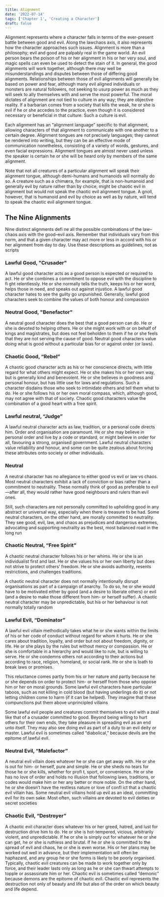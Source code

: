 ```yaml
---
title: Alignment
date: '2022-07-14'
tags: ['Chapter 1', 'Creating a Character']
draft: false
---
```


Alignment represents where a character falls in terms of the ever-present battle between good and evil. Along the lawchaos axis, it also represents how the character approaches such issues. Alignment is more than a philosophy; evil and good are palpably real in the game world. An evil person bears the poison of his or her alignment in his or her very soul, and magic spells can even be used to detect the stain of it. In general, the good alignments will work together, although there may well be misunderstandings and disputes between those of differing good alignments. Relationships between those of evil alignments will generally be based on power and fear, although many evil aligned individuals or monsters are natural followers, not seeking to usurp power as much as they will seek to ally themselves with and serve the most powerful. The moral dictates of alignment are not tied to culture in any way; they are objective reality. If a barbarian comes from a society that kills the weak, he or she is evil if he or she accedes to the practice, even though it is considered necessary or beneficial in that culture. Such a culture is evil.

Each alignment has an “alignment language” specific to that alignment, allowing characters of that alignment to communicate with one another to a certain degree. Alignment tongues are not precisely languages; they cannot be rendered into writing, but they can be an effective mode of communication nonetheless, consisting of a variety of words, gestures, and even facial expressions. Alignment tongues are almost never used unless the speaker is certain he or she will be heard only by members of the same alignment.

Note that not all creatures of a particular alignment will speak their alignment tongue, although demi-humans and humanoids will normally do so. A creature such as a chimæra, for example, that is non-humanoid and generally evil by nature rather than by choice, might be chaotic evil in alignment but would not speak the chaotic evil alignment tongue. A gnoll, however, that is humanoid and evil by choice as well as by nature, will tend to speak the chaotic evil alignment tongue.

## The Nine Alignments

Nine distinct alignments defi ne all the possible combinations of the law–chaos axis with the good–evil axis. Remember that individuals vary from this norm, and that a given character may act more or less in accord with his or her alignment from day to day. Use these descriptions as guidelines, not as scripts

### Lawful Good, "Crusader"

A lawful good character acts as a good person is expected or required to act. He or she combines a commitment to oppose evil with the discipline to fi ght relentlessly. He or she normally tells the truth, keeps his or her word, helps those in need, and speaks out against injustice. A lawful good character hates to see the guilty go unpunished. Generally, lawful good characters seek to combine the values of both honour and compassion

### Neutral Good, "Benefactor"

A neutral good character does the best that a good person can do. He or she is devoted to helping others. He or she might work with or on behalf of kings and magistrates, but does not feel beholden to them if he or she feels that they are not serving the cause of good. Neutral good characters value doing what is good without a particular bias for or against order (or laws).

### Chaotic Good, “Rebel”

A chaotic good character acts as his or her conscience directs, with little regard for what others might expect. He or she makes his or her own way, but is generally kind and benevolent. He or she believes in goodness and personal honour, but has little use for laws and regulations. Such a character disdains those who seek to intimidate others and tell them what to do. He or she follows his or her own moral compass, which, although good, may not agree with that of society. Chaotic good characters value the combination of a good heart with a free spirit.

### Lawful neutral, “Judge”

A lawful neutral character acts as law, tradition, or a personal code directs him. Order and organisation are paramount. He or she may believe in personal order and live by a code or standard, or might believe in order for all, favouring a strong, organised government. Lawful neutral characters value reliability and honour, and some can be quite zealous about forcing these attributes onto society or other individuals.

### Neutral

A neutral character has no allegiance to either good vs evil or law vs chaos. Most neutral characters exhibit a lack of conviction or bias rather than a commitment to neutrality. These normally think of good as preferable to evil—after all, they would rather have good neighbours and rulers than evil ones.

Still, such characters are not personally committed to upholding good in any abstract or universal way, especially when there is treasure to be had. Some neutral characters, on the other hand, are morally committed to neutrality. They see good, evil, law, and chaos as prejudices and dangerous extremes, advocating and supporting neutrality as the best, most balanced road in the long run

### Chaotic Neutral, “Free Spirit”

A chaotic neutral character follows his or her whims. He or she is an individualist first and last. He or she values his or her own liberty but does not strive to protect others’ freedom. He or she avoids authority, resents restrictions, and challenges traditions.

A chaotic neutral character does not normally intentionally disrupt organisations as part of a campaign of anarchy. To do so, he or she would have to be motivated either by good (and a desire to liberate others) or evil (and a desire to make those different from him- or herself suffer). A chaotic neutral character may be unpredictable, but his or her behaviour is not normally totally random

### Lawful Evil, “Dominator”

A lawful evil villain methodically takes what he or she wants within the limits of his or her code of conduct without regard for whom it hurts. He or she cares about tradition, loyalty, and order but not about freedom, dignity, or life. He or she plays by the rules but without mercy or compassion. He or she is comfortable in a hierarchy and would like to rule, but is willing to serve. He or she condemns others not according to their actions but according to race, religion, homeland, or social rank. He or she is loath to break laws or promises.

This reluctance comes partly from his or her nature and partly because he or she depends on order to protect him- or herself from those who oppose him or her on moral grounds. Some lawful evil characters have particular taboos, such as not killing in cold blood (but having underlings do it) or not letting children come to harm (if it can be helped). They imagine that these compunctions put them above unprincipled villains

Some lawful evil people and creatures commit themselves to evil with a zeal like that of a crusader committed to good. Beyond being willing to hurt others for their own ends, they take pleasure in spreading evil as an end unto itself. They may also see doing evil as part of a duty to an evil deity or master. Lawful evil is sometimes called “diabolical,” because devils are the epitome of lawful evil.

### Neutral Evil, “Malefactor”

A neutral evil villain does whatever he or she can get away with. He or she is out for him- or herself, pure and simple. He or she sheds no tears for those he or she kills, whether for profi t, sport, or convenience. He or she has no love of order and holds no illusion that following laws, traditions, or codes would make him or her any better or more noble. On the other hand, he or she doesn’t have the restless nature or love of confl ict that a chaotic evil villain has. Some neutral evil villains hold up evil as an ideal, committing evil for its own sake. Most often, such villains are devoted to evil deities or secret societies

### Chaotic Evil, “Destroyer”

A chaotic evil character does whatever his or her greed, hatred, and lust for destruction drive him to do. He or she is hot-tempered, vicious, arbitrarily violent, and unpredictable. If he or she is simply out for whatever he or she can get, he or she is ruthless and brutal. If he or she is committed to the spread of evil and chaos, he or she is even worse. His or her plans may be worked out well in advance, but their implementation will often be haphazard, and any group he or she forms is likely to be poorly organised. Typically, chaotic evil creatures can be made to work together only by force, and their leader lasts only as long as he or she can thwart attempts to topple or assassinate him or her. Chaotic evil is sometimes called “demonic” because demons are the epitome of chaotic evil. Chaotic evil represents the destruction not only of beauty and life but also of the order on which beauty and life depend.
